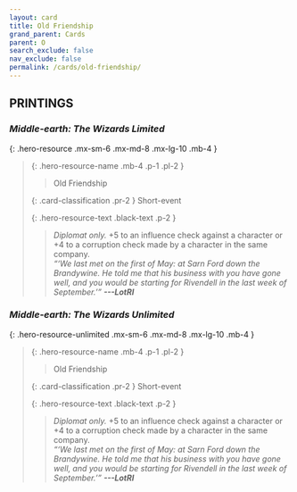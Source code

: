 ```yaml
---
layout: card
title: Old Friendship
grand_parent: Cards
parent: O
search_exclude: false
nav_exclude: false
permalink: /cards/old-friendship/
---
```


## PRINTINGS


### _Middle-earth: The Wizards Limited_

{: .hero-resource .mx-sm-6 .mx-md-8 .mx-lg-10 .mb-4 }
> {: .hero-resource-name .mb-4 .p-1 .pl-2 }
> > <div class="card-mp"></div>
> > <div class="card-name">Old Friendship</div>
>
> {: .card-classification .pr-2 }
> Short-event
>
> {: .hero-resource-text .black-text .p-2 }
> > _Diplomat only._ +5 to an influence check against a character or +4 to a corruption check made by a character in the same company. <br>_“‘We last met on the first of May: at Sarn Ford down the Brandywine. He told me that his business with you have gone well, and you would be starting for Rivendell in the last week of September.’”_ ***---&#65279;LotRI***  
> 

### _Middle-earth: The Wizards Unlimited_

{: .hero-resource-unlimited .mx-sm-6 .mx-md-8 .mx-lg-10 .mb-4 }
> {: .hero-resource-name .mb-4 .p-1 .pl-2 }
> > <div class="card-mp"></div>
> > <div class="card-name">Old Friendship</div>
>
> {: .card-classification .pr-2 }
> Short-event
>
> {: .hero-resource-text .black-text .p-2 }
> > _Diplomat only._ +5 to an influence check against a character or +4 to a corruption check made by a character in the same company. <br>_“‘We last met on the first of May: at Sarn Ford down the Brandywine. He told me that his business with you have gone well, and you would be starting for Rivendell in the last week of September.’”_ ***---&#65279;LotRI***  
> 
